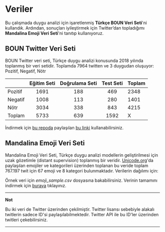 # Veriler

Bu çalışmada duygu analizi için işaretlenmiş **Türkçe BOUN Veri Seti**'ni kullandık. Ardından, sonuçları iyileştirmek için Twitter’dan topladığımı **Mandalina Emoji Veri Seti**'ni tanıtıp kullanıyoruz.


## BOUN Twitter Veri Seti
BOUN Twitter veri seti, Türkçe duygu analizi konusunda 2018 yılında toplanmış bir veri setidir. Toplamda 7964 twitten ve 3 duygudan oluşuyor: Pozitif, Negatif, Nötr

|         | Eğitim Seti | Doğrulama Seti | Test Seti | Toplam |
|---------|:-----------:|:--------------:|:---------:|--------|
| Pozitif |     1691    |       188      |    469    |  2348  |
| Negatif |     1008    |       113      |    280    |  1401  |
| Nötr    |     3034    |       338      |    843    |  4215  |
| Toplam  |     5733    |       639      |    1592   |    X   |

İndirmek için [bu repoda](https://github.com/akoksal/BERT-Sentiment-Analysis-Turkish) paylaşılan [bu linki](https://drive.google.com/file/d/1jnIoobE2qHDO0FtveWjPIx2KSji35thI/view?usp=sharing) kullanabilirsiniz.

## Mandalina Emoji Veri Seti
Mandalina Emoji Veri Seti, Türkçe duygu analizi modellerin geliştirilmesi için uzak gözetimle (distant supervision) toplanmış bir veridir. [Unicode.org](https://unicode.org/emoji/charts/full-emoji-list.html)'da paylaşılan emojiler ve kategorileri üzerinden toplanan bu veride toplam 767.197 twit için 67 emoji ve 8 kategori bulunmaktadır. Verilerin dağılımı için: 


Örnek veri için *emoji_sample.csv* dosyasına bakabilirsiniz. Verinin tamamını indirmek için [buraya](https://drive.google.com/file/d/1z9un8GnaHH2--07yS0O_4jM88vNG14nv/view?usp=sharing) tıklayınız.

---
**Not**

Bu iki veri de Twitter üzerinden çekilmiştir. Twitter lisansı sebebiyle alakalı twitlerin sadece ID'si paylaşılabilmektedir. Twitter API ile bu ID'ler üzerinden twitleri çekebilirsiniz.

---
